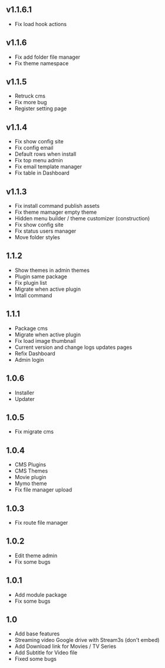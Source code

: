 ## v1.1.6.1
- Fix load hook actions

## v1.1.6
- Fix add folder file manager
- Fix theme namespace

## v1.1.5
- Retruck cms
- Fix more bug
- Register setting page

## v1.1.4
- Fix show config site
- Fix config email
- Default rows when install
- Fix top menu admin
- Fix email template manager
- Fix table in Dashboard

## v1.1.3
- Fix install command publish assets
- Fix theme mamager empty theme
- Hidden menu builder / theme customizer (construction)
- Fix show config site
- Fix status users manager
- Move folder styles

## 1.1.2
- Show themes in admin themes
- Plugin same package
- Fix plugin list
- Migrate when active plugin
- Intall command

## 1.1.1
- Package cms
- Migrate when active plugin
- Fix load image thumbnail
- Current version and change logs updates pages
- Refix Dashboard
- Admin login
## 1.0.6
- Installer
- Updater
## 1.0.5
- Fix migrate cms
## 1.0.4
- CMS Plugins
- CMS Themes
- Movie plugin
- Mymo theme
- Fix file manager upload
## 1.0.3
- Fix route file manager
## 1.0.2
- Edit theme admin
- Fix some bugs
## 1.0.1
- Add module package
- Fix some bugs
## 1.0
- Add base features
- Streaming video Google drive with Stream3s (don't embed)
- Add Download link for Movies / TV Series
- Add Subtitle for Video file
- Fixed some bugs